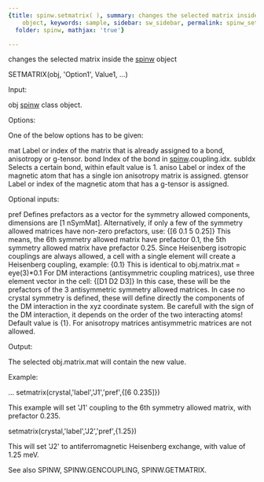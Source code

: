 ```yaml
---
{title: spinw.setmatrix( ), summary: changes the selected matrix inside the spinw
    object, keywords: sample, sidebar: sw_sidebar, permalink: spinw_setmatrix.html,
  folder: spinw, mathjax: 'true'}

---
```

changes the selected matrix inside the [spinw](spinw.html) object
 
SETMATRIX(obj, 'Option1', Value1, ...)
 
Input:
 
obj           [spinw](spinw.html) class object.
 
Options:
 
One of the below options has to be given:
 
mat           Label or index of the matrix that is already assigned to
              a bond, anisotropy or g-tensor.
bond          Index of the bond in [spinw](spinw.html).coupling.idx.
subIdx        Selects a certain bond, within efault value is 1.
aniso         Label or index of the magnetic atom that has a single ion
              anisotropy matrix is assigned.
gtensor       Label or index of the magnetic atom that has a g-tensor is 
              assigned.
 
Optional inputs:
 
pref      Defines prefactors as a vector for the symmetry allowed
          components, dimensions are [1 nSymMat]. Alternatively, if only
          a few of the symmetry allowed matrices have non-zero
          prefactors, use:
              {[6 0.1 5 0.25]}
          This means, the 6th symmetry allowed matrix have prefactor 0.1,
          the 5th symmetry allowed matrix have prefactor 0.25. Since
          Heisenberg isotropic couplings are always allowed, a cell with
          a single element will create a Heisenberg coupling, example:
              {0.1}
          This is identical to obj.matrix.mat = eye(3)*0.1
          For DM interactions (antisymmetric coupling matrices), use
          three element vector in the cell:
              {[D1 D2 D3]}
          In this case, these will be the prefactors of the 3
          antisymmetric symmetry allowed matrices. In case no crystal
          symmetry is defined, these will define directly the components
          of the  DM interaction in the xyz coordinate system. Be
          carefull with the sign of the DM interaction, it depends on the
          order of the two interacting atoms! Default value is {1}.
          For anisotropy matrices antisymmetric matrices are not allowed.
 
Output:
 
The selected obj.matrix.mat will contain the new value.
 
Example:
 
...
setmatrix(crystal,'label','J1','pref',{[6 0.235]})
 
This example will set 'J1' coupling to the 6th symmetry allowed matrix,
with prefactor 0.235.
 
setmatrix(crystal,'label','J2','pref',{1.25})
 
This will set 'J2' to antiferromagnetic Heisenberg exchange, with value
of 1.25 meV.
 
See also SPINW, SPINW.GENCOUPLING, SPINW.GETMATRIX.
 

